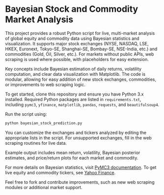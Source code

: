 # Bayesian Stock and Commodity Market Analysis

This project provides a robust Python script for live, multi-market analysis of global equity and commodity data using Bayesian statistics and visualization. It supports major stock exchanges (NYSE, NASDAQ, LSE, HKEX, Euronext, Tokyo-SE, Shanghai-SE, Bombay-SE, NSE-India, etc.) and commodities (Gold, Oil, Silver, etc.). For markets without public APIs, web scraping is used where possible, with placeholders for easy extension.

Key concepts include Bayesian estimation of daily returns, volatility computation, and clear data visualization with Matplotlib. The code is modular, allowing for easy addition of new stock exchanges, commodities, or improvements to web scraping logic.

To get started, clone this repository and ensure you have Python 3.x installed. Required Python packages are listed in `requirements.txt`, including `pymc3`, `yfinance`, `matplotlib`, `pandas`, `requests`, and `beautifulsoup4`.

Run the script using:
```bash
python bayesian_stock_prediction.py
```
You can customize the exchanges and tickers analyzed by editing the appropriate lists in the script. For unsupported exchanges, fill in the web scraping routines for live data.

Example output includes mean return, volatility, Bayesian posterior estimates, and price/return plots for each market and commodity.

For more details on Bayesian statistics, visit [PyMC3 documentation](https://docs.pymc.io/).
To get live equity and commodity tickers, see [Yahoo Finance](https://finance.yahoo.com/).

Feel free to fork and contribute improvements, such as new web scraping modules or additional market support.

